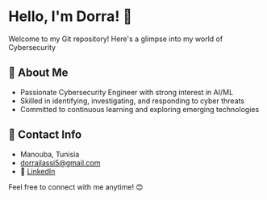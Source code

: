 # Hello, I'm Dorra! 👋
Welcome to my Git repository! Here's a glimpse into my world of Cybersecurity 

## 🚀 About Me
- Passionate Cybersecurity Engineer with strong interest in AI/ML
- Skilled in identifying, investigating, and responding to cyber threats
- Committed to continuous learning and exploring emerging technologies

## 📍 Contact Info
-  Manouba, Tunisia
-  dorrajlassi5@gmail.com
- 🔗 [LinkedIn](https://www.linkedin.com/in/dorra-jlassi-8767b7194/)

Feel free to connect with me anytime! 😊

